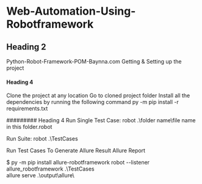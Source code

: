 # Web-Automation-Using-Robotframework

## Heading 2
Python-Robot-Framework-POM-Baynna.com
Getting & Setting up the project

#### Heading 4
Clone the project at any location
Go to cloned project folder
Install all the dependencies by running the following command
py -m pip install -r requirements.txt

######### Heading 4
Run Single Test Case:
robot .\folder name\file name in this folder.robot

Run Suite:
robot .\TestCases

Run Test Cases To Generate Allure Result
Allure Report

$ py -m pip install allure-robotframework
robot --listener allure_robotframework .\TestCases\
allure serve .\output\allure\
